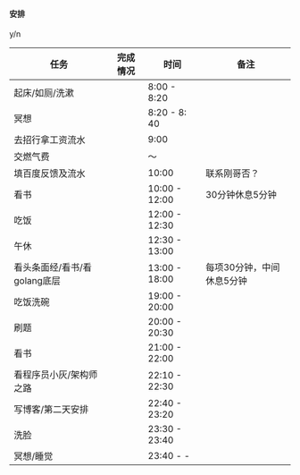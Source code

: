 #### 安排 

 y/n

| 任务                         | 完成情况 | 时间           | 备注                      |
| ---------------------------- | -------- | -------------- | ------------------------- |
| 起床/如厕/洗漱               |          | 8:00 - 8:20    |                           |
| 冥想                         |          | 8:20 - 8: 40   |                           |
| 去招行拿工资流水             |          | 9:00           |                           |
| 交燃气费                     |          | ～             |                           |
| 填百度反馈及流水             |          | 10:00          | 联系刚哥否？              |
| 看书                         |          | 10:00 - 12:00  | 30分钟休息5分钟           |
| 吃饭                         |          | 12:00 - 12:30  |                           |
| 午休                         |          | 12:30 - 13:00  |                           |
| 看头条面经/看书/看golang底层 |          | 13:00 - 18:00  | 每项30分钟，中间休息5分钟 |
| 吃饭洗碗                     |          | 19:00  - 20:00 |                           |
| 刷题                         |          | 20:00  - 20:30 |                           |
| 看书                         |          | 21:00 -  22:00 |                           |
| 看程序员小灰/架构师之路      |          | 22:10 - 22:30  |                           |
| 写博客/第二天安排            |          | 22:40 - 23:20  |                           |
| 洗脸                         |          | 23:30 - 23:40  |                           |
| 冥想/睡觉                    |          | 23:40 - -      |                           |